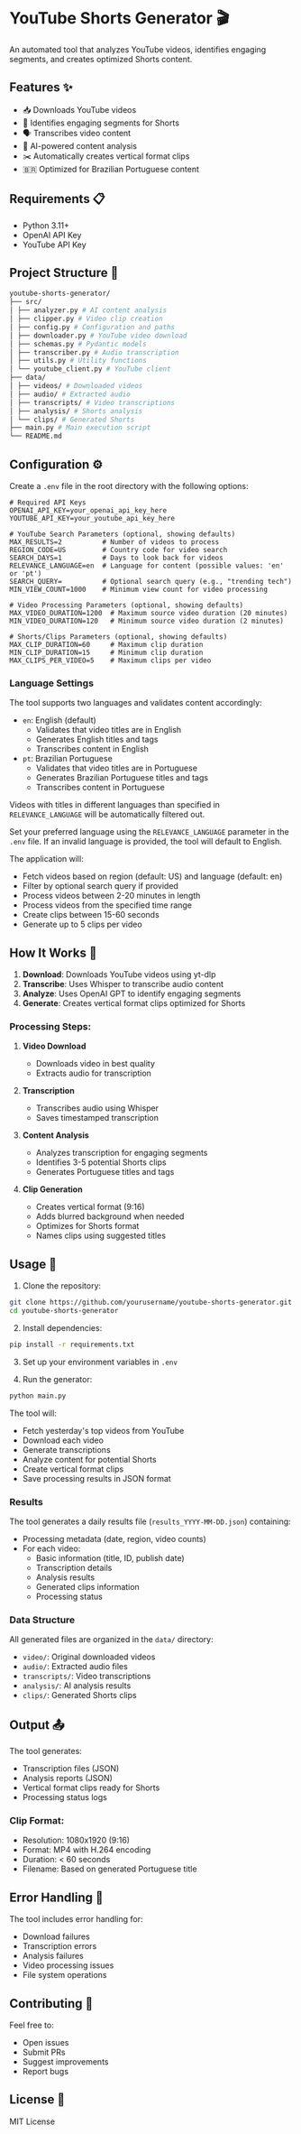 # YouTube Shorts Generator 🎬

An automated tool that analyzes YouTube videos, identifies engaging segments, and creates optimized Shorts content.

## Features ✨

- 📥 Downloads YouTube videos
- 🎯 Identifies engaging segments for Shorts
- 🗣️ Transcribes video content
- 🤖 AI-powered content analysis
- ✂️ Automatically creates vertical format clips
- 🇧🇷 Optimized for Brazilian Portuguese content

## Requirements 📋
- Python 3.11+
- OpenAI API Key
- YouTube API Key

## Project Structure 📁
```bash
youtube-shorts-generator/
├── src/
│ ├── analyzer.py # AI content analysis
│ ├── clipper.py # Video clip creation
│ ├── config.py # Configuration and paths
│ ├── downloader.py # YouTube video download
│ ├── schemas.py # Pydantic models
│ ├── transcriber.py # Audio transcription
│ ├── utils.py # Utility functions
│ └── youtube_client.py # YouTube client
├── data/
│ ├── videos/ # Downloaded videos
│ ├── audio/ # Extracted audio
│ ├── transcripts/ # Video transcriptions
│ ├── analysis/ # Shorts analysis
│ └── clips/ # Generated Shorts
├── main.py # Main execution script
└── README.md
```

## Configuration ⚙️

Create a `.env` file in the root directory with the following options:

```env
# Required API Keys
OPENAI_API_KEY=your_openai_api_key_here
YOUTUBE_API_KEY=your_youtube_api_key_here

# YouTube Search Parameters (optional, showing defaults)
MAX_RESULTS=2          # Number of videos to process
REGION_CODE=US         # Country code for video search
SEARCH_DAYS=1          # Days to look back for videos
RELEVANCE_LANGUAGE=en  # Language for content (possible values: 'en' or 'pt')
SEARCH_QUERY=          # Optional search query (e.g., "trending tech")
MIN_VIEW_COUNT=1000    # Minimum view count for video processing

# Video Processing Parameters (optional, showing defaults)
MAX_VIDEO_DURATION=1200  # Maximum source video duration (20 minutes)
MIN_VIDEO_DURATION=120   # Minimum source video duration (2 minutes)

# Shorts/Clips Parameters (optional, showing defaults)
MAX_CLIP_DURATION=60     # Maximum clip duration
MIN_CLIP_DURATION=15     # Minimum clip duration
MAX_CLIPS_PER_VIDEO=5    # Maximum clips per video
```

### Language Settings

The tool supports two languages and validates content accordingly:
- `en`: English (default)
  - Validates that video titles are in English
  - Generates English titles and tags
  - Transcribes content in English
- `pt`: Brazilian Portuguese
  - Validates that video titles are in Portuguese
  - Generates Brazilian Portuguese titles and tags
  - Transcribes content in Portuguese

Videos with titles in different languages than specified in `RELEVANCE_LANGUAGE` will be automatically filtered out.

Set your preferred language using the `RELEVANCE_LANGUAGE` parameter in the `.env` file. If an invalid language is provided, the tool will default to English.

The application will:
- Fetch videos based on region (default: US) and language (default: en)
- Filter by optional search query if provided
- Process videos between 2-20 minutes in length
- Process videos from the specified time range
- Create clips between 15-60 seconds
- Generate up to 5 clips per video

## How It Works 🔄

1. **Download**: Downloads YouTube videos using yt-dlp
2. **Transcribe**: Uses Whisper to transcribe audio content
3. **Analyze**: Uses OpenAI GPT to identify engaging segments
4. **Generate**: Creates vertical format clips optimized for Shorts

### Processing Steps:

1. **Video Download**
   - Downloads video in best quality
   - Extracts audio for transcription

2. **Transcription**
   - Transcribes audio using Whisper
   - Saves timestamped transcription

3. **Content Analysis**
   - Analyzes transcription for engaging segments
   - Identifies 3-5 potential Shorts clips
   - Generates Portuguese titles and tags

4. **Clip Generation**
   - Creates vertical format (9:16)
   - Adds blurred background when needed
   - Optimizes for Shorts format
   - Names clips using suggested titles

## Usage 🚀

1. Clone the repository:
```bash
git clone https://github.com/yourusername/youtube-shorts-generator.git
cd youtube-shorts-generator
```

2. Install dependencies:
```bash
pip install -r requirements.txt
```

3. Set up your environment variables in `.env`

4. Run the generator:
```bash
python main.py
```

The tool will:
- Fetch yesterday's top videos from YouTube
- Download each video
- Generate transcriptions
- Analyze content for potential Shorts
- Create vertical format clips
- Save processing results in JSON format

### Results

The tool generates a daily results file (`results_YYYY-MM-DD.json`) containing:
- Processing metadata (date, region, video counts)
- For each video:
  - Basic information (title, ID, publish date)
  - Transcription details
  - Analysis results
  - Generated clips information
  - Processing status

### Data Structure

All generated files are organized in the `data/` directory:
- `video/`: Original downloaded videos
- `audio/`: Extracted audio files
- `transcripts/`: Video transcriptions
- `analysis/`: AI analysis results
- `clips/`: Generated Shorts clips

## Output 📤

The tool generates:
- Transcription files (JSON)
- Analysis reports (JSON)
- Vertical format clips ready for Shorts
- Processing status logs

### Clip Format:
- Resolution: 1080x1920 (9:16)
- Format: MP4 with H.264 encoding
- Duration: < 60 seconds
- Filename: Based on generated Portuguese title

## Error Handling 🔧

The tool includes error handling for:
- Download failures
- Transcription errors
- Analysis failures
- Video processing issues
- File system operations

## Contributing 🤝

Feel free to:
- Open issues
- Submit PRs
- Suggest improvements
- Report bugs

## License 📄

MIT License
